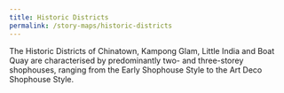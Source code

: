 ```yaml
---
title: Historic Districts
permalink: /story-maps/historic-districts
---
```

The Historic Districts of Chinatown, Kampong Glam, Little India and Boat Quay are characterised by predominantly two- and three-storey shophouses, ranging from the Early Shophouse Style to the Art Deco Shophouse Style.